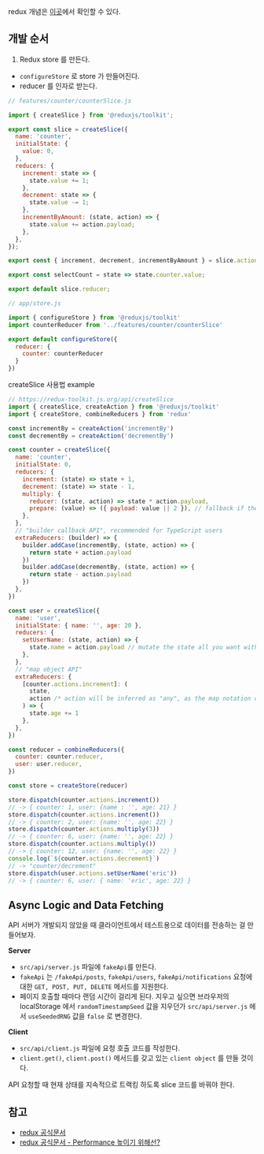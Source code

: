 redux 개념은 [이곳](../javascript/what-is/redux.md)에서 확인할 수 있다.

## 개발 순서

1. Redux store 를 만든다.
- `configureStore` 로 store 가 만들어진다.
- reducer 를 인자로 받는다.
```js
// features/counter/counterSlice.js

import { createSlice } from '@reduxjs/toolkit';

export const slice = createSlice({
  name: 'counter',
  initialState: {
    value: 0,
  },
  reducers: {
    increment: state => {
      state.value += 1;
    },
    decrement: state => {
      state.value -= 1;
    },
    incrementByAmount: (state, action) => {
      state.value += action.payload;
    },
  },
});

export const { increment, decrement, incrementByAmount } = slice.actions;

export const selectCount = state => state.counter.value;

export default slice.reducer;
```

```js
// app/store.js

import { configureStore } from '@reduxjs/toolkit'
import counterReducer from '../features/counter/counterSlice'

export default configureStore({
  reducer: {
    counter: counterReducer
  }
})
```

createSlice 사용법 example
```js
// https://redux-toolkit.js.org/api/createSlice
import { createSlice, createAction } from '@reduxjs/toolkit'
import { createStore, combineReducers } from 'redux'

const incrementBy = createAction('incrementBy')
const decrementBy = createAction('decrementBy')

const counter = createSlice({
  name: 'counter',
  initialState: 0,
  reducers: {
    increment: (state) => state + 1,
    decrement: (state) => state - 1,
    multiply: {
      reducer: (state, action) => state * action.payload,
      prepare: (value) => ({ payload: value || 2 }), // fallback if the payload is a falsy value
    },
  },
  // "builder callback API", recommended for TypeScript users
  extraReducers: (builder) => {
    builder.addCase(incrementBy, (state, action) => {
      return state + action.payload
    })
    builder.addCase(decrementBy, (state, action) => {
      return state - action.payload
    })
  },
})

const user = createSlice({
  name: 'user',
  initialState: { name: '', age: 20 },
  reducers: {
    setUserName: (state, action) => {
      state.name = action.payload // mutate the state all you want with immer
    },
  },
  // "map object API"
  extraReducers: {
    [counter.actions.increment]: (
      state,
      action /* action will be inferred as "any", as the map notation does not contain type information */
    ) => {
      state.age += 1
    },
  },
})

const reducer = combineReducers({
  counter: counter.reducer,
  user: user.reducer,
})

const store = createStore(reducer)

store.dispatch(counter.actions.increment())
// -> { counter: 1, user: {name : '', age: 21} }
store.dispatch(counter.actions.increment())
// -> { counter: 2, user: {name: '', age: 22} }
store.dispatch(counter.actions.multiply(3))
// -> { counter: 6, user: {name: '', age: 22} }
store.dispatch(counter.actions.multiply())
// -> { counter: 12, user: {name: '', age: 22} }
console.log(`${counter.actions.decrement}`)
// -> "counter/decrement"
store.dispatch(user.actions.setUserName('eric'))
// -> { counter: 6, user: { name: 'eric', age: 22} }
```

## Async Logic and Data Fetching
API 서버가 개발되지 않았을 때 클라이언트에서 테스트용으로 데이터를 전송하는 걸 만들어보자.

**Server**
- `src/api/server.js` 파일에 `fakeApi`를 만든다.
- `fakeApi` 는 `/fakeApi/posts`, `fakeApi/users`, `fakeApi/notifications` 요청에 대한 `GET, POST, PUT, DELETE` 메서드를 지원한다.
- 페이지 호출할 때마다 랜덤 시간이 걸리게 된다. 지우고 싶으면 브라우저의 localStorage 에서 `randomTimestampSeed` 값을 지우던가 `src/api/server.js` 에서 `useSeededRNG` 값을 `false` 로 변경한다.

**Client**
- `src/api/client.js` 파일에 요청 호출 코드를 작성한다.
- `client.get()`, `client.post()` 메서드를 갖고 있는 `client object` 를 만들 것이다.

API 요청할 때 현재 상태를 지속적으로 트랙킹 하도록 slice 코드를 바꿔야 한다.


 
## 참고
- [redux 공식문서](https://redux.js.org/tutorials/essentials/part-2-app-structure)
- [redux 공식문서 - Performance 높이기 위해선?](https://redux.js.org/tutorials/essentials/part-6-performance-normalization)